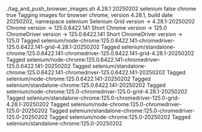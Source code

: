 ./tag_and_push_browser_images.sh 4.28.1 20250202 selenium false chrome true
Tagging images for browser chrome, version 4.28.1, build date 20250202, namespace selenium
Selenium Grid version -> 4.28.1-20250202
Chrome version -> 125.0.6422.141
Short Chrome version -> 125.0
ChromeDriver version -> 125.0.6422.141
Short ChromeDriver version -> 125.0
Tagged selenium/node-chrome:125.0.6422.141-chromedriver-125.0.6422.141-grid-4.28.1-20250202
Tagged selenium/standalone-chrome:125.0.6422.141-chromedriver-125.0.6422.141-grid-4.28.1-20250202
Tagged selenium/node-chrome:125.0.6422.141-chromedriver-125.0.6422.141-20250202
Tagged selenium/standalone-chrome:125.0.6422.141-chromedriver-125.0.6422.141-20250202
Tagged selenium/node-chrome:125.0.6422.141-20250202
Tagged selenium/standalone-chrome:125.0.6422.141-20250202
Tagged selenium/node-chrome:125.0-chromedriver-125.0-grid-4.28.1-20250202
Tagged selenium/standalone-chrome:125.0-chromedriver-125.0-grid-4.28.1-20250202
Tagged selenium/node-chrome:125.0-chromedriver-125.0-20250202
Tagged selenium/standalone-chrome:125.0-chromedriver-125.0-20250202
Tagged selenium/node-chrome:125.0-20250202
Tagged selenium/standalone-chrome:125.0-20250202
